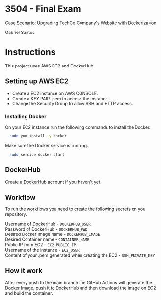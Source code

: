 
# 3504 - Final Exam

Case Scenario: Upgrading TechCo Company's Website with Dockeriza=on

Gabriel Santos

# Instructions

This project uses AWS EC2 and DockerHub.

## Setting up AWS EC2

* Create a EC2 instance on AWS CONSOLE.
* Create a KEY PAIR .pem to access the instance.
* Change the Security Group to allow SSH and HTTP access.

### Installing Docker

On your EC2 instance run the following commands to install the Docker.

```bash
  sudo yum install -y docker
```

Make sure the Docker service is running.

```bash
  sudo sercice docker start
```

## DockerHub

Create a [DockerHub](https://hub.docker.com/) account if you haven't yet.

## Workflow

To run the workflows you need to create the following secrets on you repository.

Username of DockerHub - `DOCKERHUB_USER`\
Password of DockerHub - `DOCKERHUB_PWD`\
Desired Docker Image name - `DOCKERHUB_IMAGE`\
Desired Container name - `CONTAINER_NAME`\
Public IP from EC2 - `EC2_PUBLIC_IP`\
Username of the instance - `EC2_USER`\
Content of your .pem generated when creating the EC2 - `SSH_PRIVATE_KEY`

## How it work
After every push to the main branch the GitHub Actions will generate the Docker Image,
push it to DockerHub and then download the image on EC2 and build the container.
